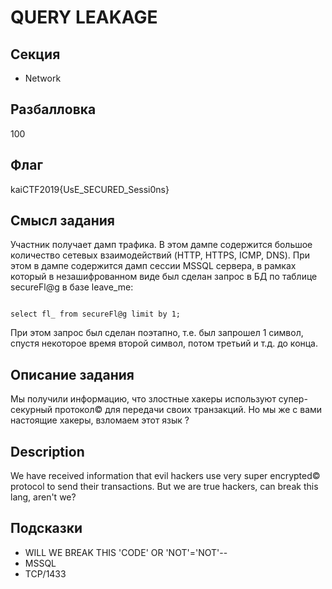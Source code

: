 # QUERY LEAKAGE

## Секция
- Network

## Разбалловка
100

## Флаг
kaiCTF2019{UsE_SECURED_Sessi0ns}

## Смысл задания
Участник получает дамп трафика. В этом дампе содержится большое количество сетевых взаимодействий (HTTP, HTTPS, ICMP, DNS). При этом в дампе содержится дамп сессии MSSQL сервера, в рамках который в незашифрованном виде был сделан запрос в БД по таблице secureFl@g в базе leave_me:

<code sql>
select fl_ from secureFl@g limit by 1;
</code>

При этом запрос был сделан поэтапно, т.е. был запрошел 1 символ, спустя некоторое время второй символ, потом третьий и т.д. до конца.


## Описание задания
Мы получили информацию, что злостные хакеры используют супер-секурный протокол© для передачи своих транзакций. Но мы же с вами настоящие хакеры, взломаем этот язык ?

## Description
We have received information that evil hackers use very super encrypted© protocol to send their transactions. But we are true hackers, can break this lang, aren't we?

## Подсказки
- WILL WE BREAK THIS 'CODE' OR 'NOT'='NOT'--
- MSSQL
- TCP/1433
